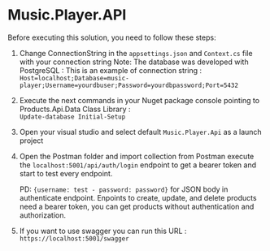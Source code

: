 # Music.Player.API

Before executing this solution, you need to follow these steps:

1. Change ConnectionString in the <code>appsettings.json</code> and <code>Context.cs</code> file with your connection string
   Note: The database was developed with PostgreSQL : This is an example of connection string :
   <code>Host=localhost;Database=music-player;Username=yourdbuser;Password=yourdbpassword;Port=5432</code>

3. Execute the next commands in your Nuget package console pointing to Products.Api.Data Class Library :  
  <code>Update-database Initial-Setup</code>

4. Open your visual studio and select default <code>Music.Player.Api</code> as a launch project

5. Open the Postman folder and import collection from Postman execute the <code>localhost:5001/api/auth/login</code> endpoint to get a bearer token and start to test every endpoint. 

   PD: <code>{username: test - password: password}</code> for JSON body in authenticate endpoint. Enpoints to create, update, and delete products need a bearer token, you can get products without authentication and authorization.

6. If you want to use swagger you can run this URL :
   <code>https://localhost:5001/swagger</code>
